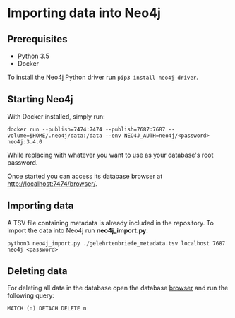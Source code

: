 # Importing data into Neo4j

## Prerequisites

* Python 3.5
* Docker

To install the Neo4j Python driver run `pip3 install neo4j-driver`.

## Starting Neo4j

With Docker installed, simply run:
```
docker run --publish=7474:7474 --publish=7687:7687 --volume=$HOME/.neo4j/data:/data --env NEO4J_AUTH=neo4j/<password> neo4j:3.4.0
```
While replacing <password> with whatever you want to use as your database's root password. 

Once started you can access its database browser at 
[http://localhost:7474/browser/](http://localhost:7474/browser/).

## Importing data

A TSV file containing metadata is already included in the repository. To import the data into Neo4j run 
__neo4j_import.py__:

```
python3 neo4j_import.py ./gelehrtenbriefe_metadata.tsv localhost 7687 neo4j <password>
```

## Deleting data

For deleting all data in the database open the database [browser](http://localhost:7474/browser/) and run the following 
query:
 
```
MATCH (n) DETACH DELETE n
```